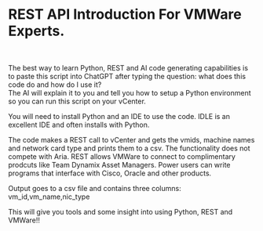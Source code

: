 #
<h1>REST API Introduction For VMWare Experts.</h1> <br>

   The best way to learn Python, REST and AI code generating capabilities
   is to paste this script into ChatGPT after typing the question:  what does
   this code do and how do I use it?  <br>
   The AI will explain it to you and tell you how to setup a Python environment
   so you can run this script on your vCenter.<br>

   You will need to install Python and an IDE to use the code.  IDLE is an
   excellent IDE and often installs with Python.<br>

   The code makes a REST call to vCenter and gets the vmids, machine names and
   network card type and prints them to a csv.  The functionality does not
   compete with Aria.  REST allows VMWare to connect to complimentary prodcuts
   like Team Dynamix Asset Managers.  Power users can write programs that
   interface with Cisco, Oracle and other products.  <br>

   Output goes to a csv file and contains three columns:  vm_id,vm_name,nic_type<br>
   
   This will give you tools and some insight into using Python, REST and VMWare!!
